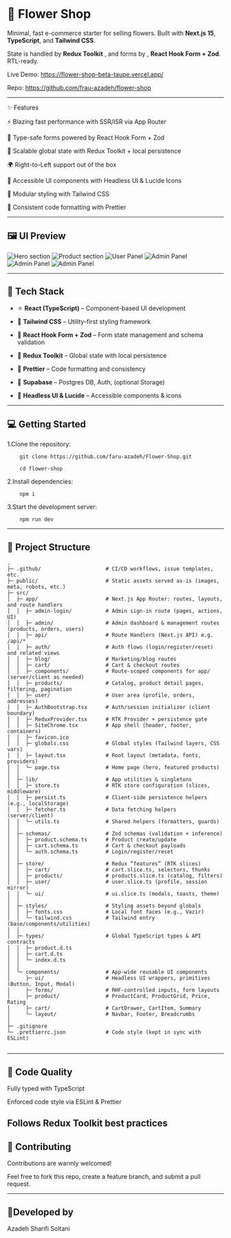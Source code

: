 # 💐 Flower Shop

Minimal, fast e-commerce starter for selling flowers. Built with **Next.js 15**, **TypeScript**, and **Tailwind CSS**.

State is handled by **Redux Toolkit** , and forms by , **React Hook Form + Zod**. RTL-ready.

Live Demo: https://flower-shop-beta-taupe.vercel.app/

Repo: https://github.com/frau-azadeh/flower-shop

---
✨ Features

⚡ Blazing fast performance with SSR/ISR via App Router

🧩 Type-safe forms powered by React Hook Form + Zod

🎯 Scalable global state with Redux Toolkit + local persistence

🌍 Right-to-Left support out of the box

🧱 Accessible UI components with Headless UI & Lucide Icons

💨 Modular styling with Tailwind CSS

🧼 Consistent code formatting with Prettier

---
## 🖼️ UI Preview

![Hero section](https://raw.githubusercontent.com/frau-azadeh/flower-shop/master/public/7.png)
![Product section](https://raw.githubusercontent.com/frau-azadeh/flower-shop/master/public/8.png)
![User Panel](https://raw.githubusercontent.com/frau-azadeh/flower-shop/master/public/3.png)
![Admin Panel](https://raw.githubusercontent.com/frau-azadeh/flower-shop/master/public/4.png)
![Admin Panel](https://raw.githubusercontent.com/frau-azadeh/flower-shop/master/public/5.png)
![Admin Panel](https://raw.githubusercontent.com/frau-azadeh/flower-shop/master/public/6.png)

---

## 🚀 Tech Stack

- ⚛️ **React (TypeScript)** – Component-based UI development

- 💨 **Tailwind CSS** – Utility-first styling framework

- 🧩 **React Hook Form + Zod** – Form state management and schema validation

- 🎯 **Redux Toolkit** – Global state with local persistence

- 🧼 **Prettier** – Code formatting and consistency
  
- 🐘 **Supabase** – Postgres DB, Auth, (optional Storage)

- 🧱 **Headless UI & Lucide** – Accessible components & icons

---

## 💻 Getting Started

1.Clone the repository:

        git clone https://github.com/faru-azadeh/Flower-Shop.git

        cd flower-shop

2.Install dependencies:

        npm i

3.Start the development server:

        npm run dev

---

## 📁 Project Structure

```
.
├─ .github/                     # CI/CD workflows, issue templates, etc.
├─ public/                      # Static assets served as-is (images, meta, robots, etc.)
├─ src/
│  ├─ app/                      # Next.js App Router: routes, layouts, and route handlers
│  │  ├─ admin-login/           # Admin sign-in route (pages, actions, UI)
│  │  ├─ admin/                 # Admin dashboard & management routes (products, orders, users)
│  │  ├─ api/                   # Route Handlers (Next.js API) e.g. /api/*
│  │  ├─ auth/                  # Auth flows (login/register/reset) and related views
│  │  ├─ blog/                  # Marketing/blog routes
│  │  ├─ cart/                  # Cart & checkout routes
│  │  ├─ components/            # Route-scoped components for app/ (server/client as needed)
│  │  ├─ products/              # Catalog, product detail pages, filtering, pagination
│  │  ├─ user/                  # User area (profile, orders, addresses)
│  │  ├─ AuthBootstrap.tsx      # Auth/session initializer (client boundary)
│  │  ├─ ReduxProvider.tsx      # RTK Provider + persistence gate
│  │  ├─ SiteChrome.tsx         # App shell (header, footer, containers)
│  │  ├─ favicon.ico
│  │  ├─ globals.css            # Global styles (Tailwind layers, CSS vars)
│  │  ├─ layout.tsx             # Root layout (metadata, fonts, providers)
│  │  └─ page.tsx               # Home page (hero, featured products)
│  │
│  ├─ lib/                      # App utilities & singletons
│  │  ├─ store.ts               # RTK store configuration (slices, middleware)
│  │  ├─ persist.ts             # Client-side persistence helpers (e.g., localStorage)
│  │  ├─ fetcher.ts             # Data fetching helpers (server/client)
│  │  └─ utils.ts               # Shared helpers (formatters, guards)
│  │
│  ├─ schemas/                  # Zod schemas (validation + inference)
│  │  ├─ product.schema.ts      # Product create/update
│  │  ├─ cart.schema.ts         # Cart & checkout payloads
│  │  └─ auth.schema.ts         # Login/register/reset
│  │
│  ├─ store/                    # Redux “features” (RTK slices)
│  │  ├─ cart/                  # cart.slice.ts, selectors, thunks
│  │  ├─ products/              # products.slice.ts (catalog, filters)
│  │  ├─ user/                  # user.slice.ts (profile, session mirror)
│  │  └─ ui/                    # ui.slice.ts (modals, toasts, theme)
│  │
│  ├─ styles/                   # Styling assets beyond globals
│  │  ├─ fonts.css              # Local font faces (e.g., Vazir)
│  │  └─ tailwind.css           # Tailwind entry (base/components/utilities)
│  │
│  ├─ types/                    # Global TypeScript types & API contracts
│  │  ├─ product.d.ts
│  │  ├─ cart.d.ts
│  │  └─ index.d.ts
│  │
│  └─ components/               # App-wide reusable UI components
│     ├─ ui/                    # Headless UI wrappers, primitives (Button, Input, Modal)
│     ├─ forms/                 # RHF-controlled inputs, form layouts
│     ├─ product/               # ProductCard, ProductGrid, Price, Rating
│     ├─ cart/                  # CartDrawer, CartItem, Summary
│     └─ layout/                # Navbar, Footer, Breadcrumbs
│
├─ .gitignore
└─ .prettierrc.json             # Code style (kept in sync with ESLint)


```

---
## 🧪 Code Quality

Fully typed with TypeScript

Enforced code style via ESLint & Prettier

Follows Redux Toolkit best practices
---

## 🤝 Contributing

Contributions are warmly welcomed!

Feel free to fork this repo, create a feature branch, and submit a pull request.

---

## 🌻Developed by

Azadeh Sharifi Soltani
